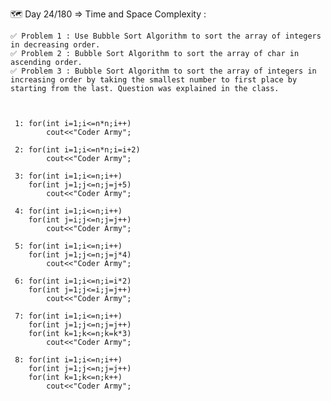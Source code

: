 🗺️ Day 24/180 =>  Time and Space Complexity :

    ✅ Problem 1 : Use Bubble Sort Algorithm to sort the array of integers in decreasing order.
    ✅ Problem 2 : Bubble Sort Algorithm to sort the array of char in ascending order.
    ✅ Problem 3 : Bubble Sort Algorithm to sort the array of integers in increasing order by taking the smallest number to first place by starting from the last. Question was explained in the class.



     1: for(int i=1;i<=n*n;i++) 
            cout<<"Coder Army";
   
     2: for(int i=1;i<=n*n;i=i+2) 
            cout<<"Coder Army";
   
     3: for(int i=1;i<=n;i++) 
        for(int j=1;j<=n;j=j+5)
            cout<<"Coder Army";
  
     4: for(int i=1;i<=n;i++) 
        for(int j=i;j<=n;j=j++)
            cout<<"Coder Army";

     5: for(int i=1;i<=n;i++) 
        for(int j=1;j<=n;j=j*4)
            cout<<"Coder Army";
  
     6: for(int i=1;i<=n;i=i*2) 
        for(int j=1;j<=i;j=j++)
            cout<<"Coder Army";

     7: for(int i=1;i<=n;i++) 
        for(int j=1;j<=n;j=j++)
        for(int k=1;k<=n;k=k*3)
            cout<<"Coder Army";
 
     8: for(int i=1;i<=n;i++) 
        for(int j=1;j<=n;j=j++)
        for(int k=1;k<=n;k++)
            cout<<"Coder Army";

